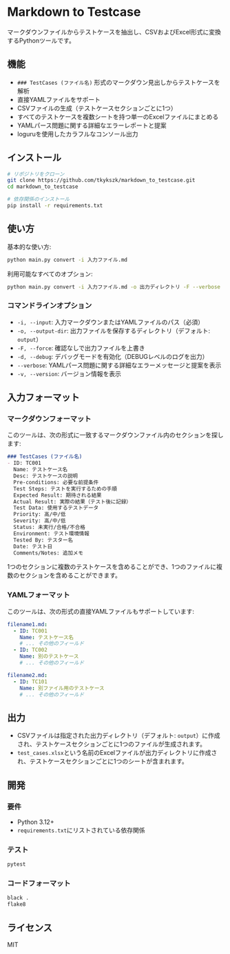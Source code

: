 # Markdown to Testcase

マークダウンファイルからテストケースを抽出し、CSVおよびExcel形式に変換するPythonツールです。

## 機能

- `### TestCases (ファイル名)` 形式のマークダウン見出しからテストケースを解析
- 直接YAMLファイルをサポート
- CSVファイルの生成（テストケースセクションごとに1つ）
- すべてのテストケースを複数シートを持つ単一のExcelファイルにまとめる
- YAMLパース問題に関する詳細なエラーレポートと提案
- loguruを使用したカラフルなコンソール出力

## インストール

```bash
# リポジトリをクローン
git clone https://github.com/tkykszk/markdown_to_testcase.git
cd markdown_to_testcase

# 依存関係のインストール
pip install -r requirements.txt
```

## 使い方

基本的な使い方:

```bash
python main.py convert -i 入力ファイル.md
```

利用可能なすべてのオプション:

```bash
python main.py convert -i 入力ファイル.md -o 出力ディレクトリ -F --verbose
```

### コマンドラインオプション

- `-i, --input`: 入力マークダウンまたはYAMLファイルのパス（必須）
- `-o, --output-dir`: 出力ファイルを保存するディレクトリ（デフォルト: `output`）
- `-F, --force`: 確認なしで出力ファイルを上書き
- `-d, --debug`: デバッグモードを有効化（DEBUGレベルのログを出力）
- `--verbose`: YAMLパース問題に関する詳細なエラーメッセージと提案を表示
- `-v, --version`: バージョン情報を表示

## 入力フォーマット

### マークダウンフォーマット

このツールは、次の形式に一致するマークダウンファイル内のセクションを探します:

```markdown
### TestCases (ファイル名)
- ID: TC001
  Name: テストケース名
  Desc: テストケースの説明
  Pre-conditions: 必要な前提条件
  Test Steps: テストを実行するための手順
  Expected Result: 期待される結果
  Actual Result: 実際の結果（テスト後に記録）
  Test Data: 使用するテストデータ
  Priority: 高/中/低
  Severity: 高/中/低
  Status: 未実行/合格/不合格
  Environment: テスト環境情報
  Tested By: テスター名
  Date: テスト日
  Comments/Notes: 追加メモ
```

1つのセクションに複数のテストケースを含めることができ、1つのファイルに複数のセクションを含めることができます。

### YAMLフォーマット

このツールは、次の形式の直接YAMLファイルもサポートしています:

```yaml
filename1.md:
  - ID: TC001
    Name: テストケース名
    # ... その他のフィールド
  - ID: TC002
    Name: 別のテストケース
    # ... その他のフィールド

filename2.md:
  - ID: TC101
    Name: 別ファイル用のテストケース
    # ... その他のフィールド
```

## 出力

- CSVファイルは指定された出力ディレクトリ（デフォルト: `output`）に作成され、テストケースセクションごとに1つのファイルが生成されます。
- `test_cases.xlsx`という名前のExcelファイルが出力ディレクトリに作成され、テストケースセクションごとに1つのシートが含まれます。

## 開発

### 要件

- Python 3.12+
- `requirements.txt`にリストされている依存関係

### テスト

```bash
pytest
```

### コードフォーマット

```bash
black .
flake8
```

## ライセンス

MIT
